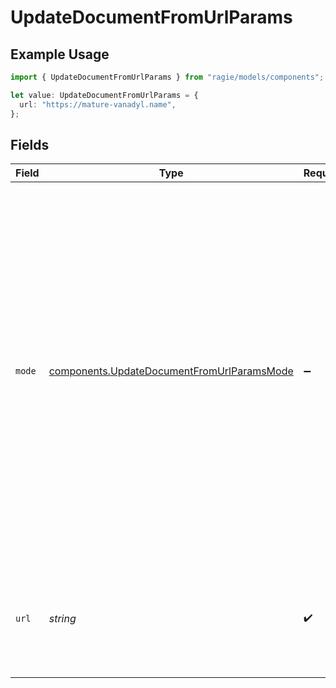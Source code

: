 # UpdateDocumentFromUrlParams

## Example Usage

```typescript
import { UpdateDocumentFromUrlParams } from "ragie/models/components";

let value: UpdateDocumentFromUrlParams = {
  url: "https://mature-vanadyl.name",
};
```

## Fields

| Field                                                                                                                                                                                                                                                                                                          | Type                                                                                                                                                                                                                                                                                                           | Required                                                                                                                                                                                                                                                                                                       | Description                                                                                                                                                                                                                                                                                                    |
| -------------------------------------------------------------------------------------------------------------------------------------------------------------------------------------------------------------------------------------------------------------------------------------------------------------- | -------------------------------------------------------------------------------------------------------------------------------------------------------------------------------------------------------------------------------------------------------------------------------------------------------------- | -------------------------------------------------------------------------------------------------------------------------------------------------------------------------------------------------------------------------------------------------------------------------------------------------------------- | -------------------------------------------------------------------------------------------------------------------------------------------------------------------------------------------------------------------------------------------------------------------------------------------------------------- |
| `mode`                                                                                                                                                                                                                                                                                                         | [components.UpdateDocumentFromUrlParamsMode](../../models/components/updatedocumentfromurlparamsmode.md)                                                                                                                                                                                                       | :heavy_minus_sign:                                                                                                                                                                                                                                                                                             | Partition strategy for the document. Options are `'hi_res'` or `'fast'`. Only applicable for rich documents such as word documents and PDFs. When set to `'hi_res'`, images and tables will be extracted from the document. `'fast'` will only extract text. `'fast'` may be up to 20x faster than `'hi_res'`. |
| `url`                                                                                                                                                                                                                                                                                                          | *string*                                                                                                                                                                                                                                                                                                       | :heavy_check_mark:                                                                                                                                                                                                                                                                                             | Url of the file to download. Must be publicly accessible and HTTP or HTTPS scheme.                                                                                                                                                                                                                             |